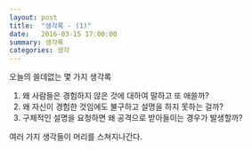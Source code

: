 ```yaml
---
layout: post
title:  "생각록 - (1)"
date:   2016-03-15 17:00:00
summary: 생각록
categories: 생각
---
```


오늘의 쓸데없는 몇 가지 생각록

1. 왜 사람들은 경험하지 않은 것에 대하여 말하고 또 애쓸까?
2. 왜 자신이 경험한 것임에도 불구하고 설명을 하지 못하는 걸까?
3. 구체적인 설명을 요청하면 왜 공격으로 받아들이는 경우가 발생할까?

여러 가지 생각들이 머리를 스쳐지나간다.
